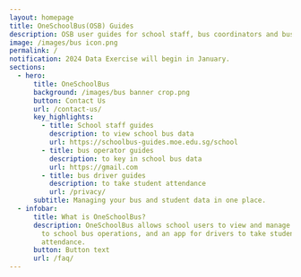 ```yaml
---
layout: homepage
title: OneSchoolBus(OSB) Guides
description: OSB user guides for school staff, bus coordinators and bus drivers.
image: /images/bus icon.png
permalink: /
notification: 2024 Data Exercise will begin in January.
sections:
  - hero:
      title: OneSchoolBus
      background: /images/bus banner crop.png
      button: Contact Us
      url: /contact-us/
      key_highlights:
        - title: School staff guides
          description: to view school bus data
          url: https://schoolbus-guides.moe.edu.sg/school
        - title: bus operator guides
          description: to key in school bus data
          url: https://gmail.com
        - title: bus driver guides
          description: to take student attendance
          url: /privacy/
      subtitle: Managing your bus and student data in one place.
  - infobar:
      title: What is OneSchoolBus?
      description: OneSchoolBus allows school users to view and manage data relating
        to school bus operations, and an app for drivers to take student
        attendance.
      button: Button text
      url: /faq/
---
```

